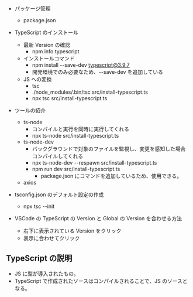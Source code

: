 - パッケージ管理
  - package.json
- TypeScript のインストール
  - 最新 Version の確認
    - npm info typescript
  - インストールコマンド
    - npm install --save-dev typescript@3.9.7
    - 開発環境でのみ必要なため、--save-dev を追加している
  - JS への変換
    - tsc
    - ./node_modules/.bin/tsc src/install-typescript.ts
    - npx tsc src/install-typescript.ts
- ツールの紹介

  - ts-node
    - コンパイルと実行を同時に実行してくれる
    - npx ts-node src/install-typescript.ts
  - ts-node-dev
    - バックグラウンドで対象のファイルを監視し、変更を感知した場合コンパイルしてくれる
    - npx ts-node-dev --respawn src/install-typescript.ts
    - npm run dev src/install-typescript.ts
      - package.json にコマンドを追加しているため、使用できる。
  - axios

- tsconfig.json のデフォルト設定の作成
  - npx tsc --init
- VSCode の TypeScript の Version と Global の Version を合わせる方法
  - 右下に表示されている Version をクリック
  - 表示に合わせてクリック

## TypeScript の説明

- JS に型が導入されたもの。
- TypeScript で作成されたソースはコンパイルされることで、JS のソースとなる。
